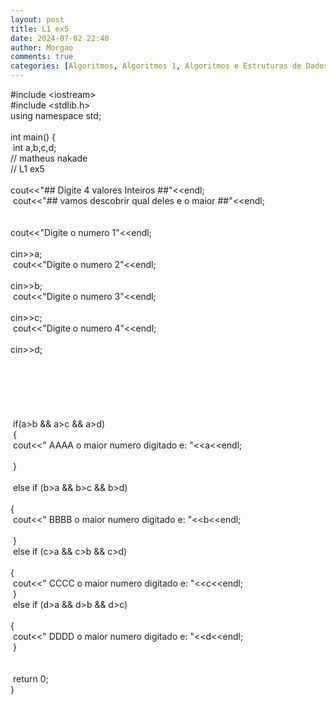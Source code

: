 ```yaml
---
layout: post
title: L1 ex5
date: 2024-07-02 22:40
author: Morgao
comments: true
categories: [Algoritmos, Algoritmos 1, Algoritmos e Estruturas de Dados, beecrowd, Linguagem C, Programação]
---
```

#include &lt;iostream&gt;<br />
#include &lt;stdlib.h&gt;<br />
using namespace std;<br />
<br />
int main() {<br />
<span style="white-space: pre;"> </span>int a,b,c,d;<br />
// matheus nakade<br />
// L1 ex5<br />
<span style="white-space: pre;"> </span>cout&lt;&lt;"## Digite 4 valores Inteiros ##"&lt;&lt;endl;<br />
<span style="white-space: pre;"> </span>cout&lt;&lt;"## vamos descobrir qual deles e o maior ##"&lt;&lt;endl;<span style="white-space: pre;"> </span><br />
<span style="white-space: pre;"> </span>cout&lt;&lt;"Digite o numero 1"&lt;&lt;endl;<br />
<span style="white-space: pre;"> </span>cin&gt;&gt;a;<span style="white-space: pre;"> </span><br />
<span style="white-space: pre;"> </span>cout&lt;&lt;"Digite o numero 2"&lt;&lt;endl;<br />
<span style="white-space: pre;"> </span>cin&gt;&gt;b;<span style="white-space: pre;"> </span><br />
<span style="white-space: pre;"> </span>cout&lt;&lt;"Digite o numero 3"&lt;&lt;endl;<br />
<span style="white-space: pre;"> </span>cin&gt;&gt;c;<span style="white-space: pre;"> </span><br />
<span style="white-space: pre;"> </span>cout&lt;&lt;"Digite o numero 4"&lt;&lt;endl;<br />
<span style="white-space: pre;"> </span>cin&gt;&gt;d;<span style="white-space: pre;"> </span><br />
<br />
<span style="white-space: pre;"> </span><br />
<span style="white-space: pre;"> </span><br />
<span style="white-space: pre;"> </span><br />
<span style="white-space: pre;"> </span><br />
<span style="white-space: pre;"> </span><br />
<span style="white-space: pre;"> </span>if(a&gt;b &amp;&amp; a&gt;c &amp;&amp; a&gt;d)<br />
<span style="white-space: pre;"> </span>{<br />
<span style="white-space: pre;">   </span>cout&lt;&lt;" AAAA o maior numero digitado e: "&lt;&lt;a&lt;&lt;endl;<br />
<span style="white-space: pre;">  </span><br />
<span style="white-space: pre;"> </span>}<br />
<span style="white-space: pre;"> </span><br />
<span style="white-space: pre;"> </span>else if (b&gt;a &amp;&amp; b&gt;c &amp;&amp; b&gt;d)<br />
<span style="white-space: pre;"> </span>{<br />
<span style="white-space: pre;">   </span>cout&lt;&lt;" BBBB o maior numero digitado e: "&lt;&lt;b&lt;&lt;endl;<br />
<span style="white-space: pre;"> </span><br />
<span style="white-space: pre;"> </span>}<br />
<span style="white-space: pre;"> </span>else if (c&gt;a &amp;&amp; c&gt;b &amp;&amp; c&gt;d)<br />
<span style="white-space: pre;"> </span>{<br />
<span style="white-space: pre;">   </span>cout&lt;&lt;" CCCC o maior numero digitado e: "&lt;&lt;c&lt;&lt;endl;<br />
<span style="white-space: pre;"> </span>}<br />
<span style="white-space: pre;"> </span>else if (d&gt;a &amp;&amp; d&gt;b &amp;&amp; d&gt;c)<br />
<span style="white-space: pre;"> </span>{<br />
<span style="white-space: pre;">   </span>cout&lt;&lt;" DDDD o maior numero digitado e: "&lt;&lt;d&lt;&lt;endl;<span style="white-space: pre;"> </span><br />
<span style="white-space: pre;"> </span>}<br />
<span style="white-space: pre;"> </span><br />
<br />
<span style="white-space: pre;"> </span>return 0;<br />
}
